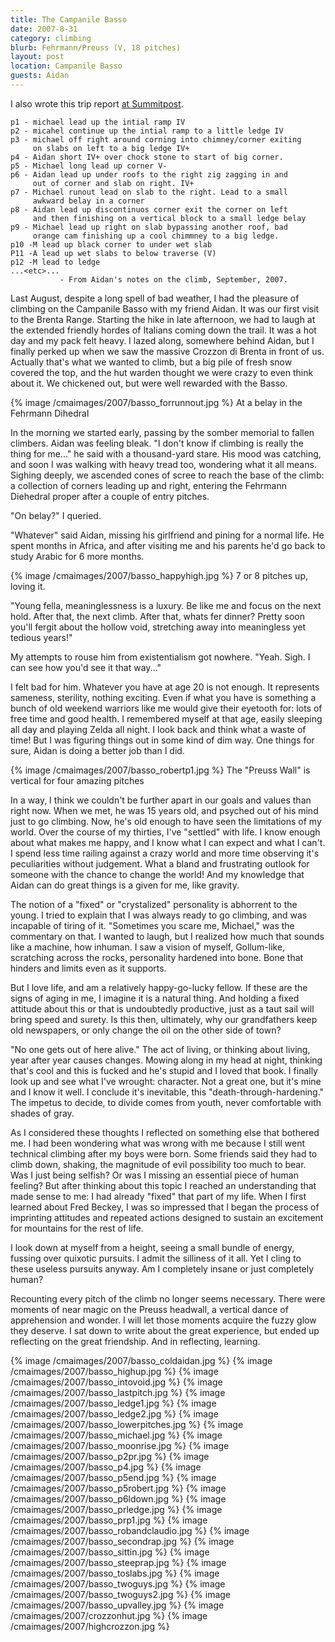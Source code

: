 ```yaml
---
title: The Campanile Basso
date: 2007-8-31
category: climbing
blurb: Fehrmann/Preuss (V, 18 pitches)
layout: post
location: Campanile Basso
guests: Aidan
---
```


I also wrote this trip report <a
href="https://www.summitpost.org/meditations-on-the-guglia/381058">at
Summitpost</a>.

    p1 - michael lead up the intial ramp IV
    p2 - micahel continue up the intial ramp to a little ledge IV
    p3 - michael off right around corning into chimney/corner exiting 
         on slabs on left to a big ledge IV+
    p4 - Aidan short IV+ over chock stone to start of big corner.
    p5 - Michael long lead up corner V-
    p6 - Aidan lead up under roofs to the right zig zagging in and 
         out of corner and slab on right. IV+
    p7 - Michael runout lead on slab to the right. Lead to a small 
         awkward belay in a corner
    p8 - Aidan lead up discontinuos corner exit the corner on left
         and then finishing on a vertical block to a small ledge belay
    p9 - Michael lead up right on slab bypassing another roof, bad
         orange cam finishing up a cool chimmney to a big ledge.
    p10 -M lead up black corner to under wet slab
    P11 -A lead up wet slabs to below traverse (V)
    p12 -M lead to ledge
    ...<etc>...
               - From Aidan's notes on the climb, September, 2007.

Last August, despite a long spell of bad weather, I had the pleasure of
climbing on the Campanile Basso with my friend Aidan. It was our first visit to
the Brenta Range. Starting the hike in late afternoon, we had to laugh at the
extended friendly hordes of Italians coming down the trail. It was a hot day
and my pack felt heavy. I lazed along, somewhere behind Aidan, but I finally
perked up when we saw the massive Crozzon di Brenta in front of us. Actually
that's what we wanted to climb, but a big pile of fresh snow covered the top,
and the hut warden thought we were crazy to even think about it. We chickened
out, but were well rewarded with the Basso.

{% image /cmaimages/2007/basso_forrunnout.jpg %}
At a belay in the Fehrmann Dihedral

In the morning we started early, passing by the somber memorial to fallen
climbers. Aidan was feeling bleak. "I don't know if climbing is really the
thing for me..." he said with a thousand-yard stare. His mood was catching, and
soon I was walking with heavy tread too, wondering what it all means. Sighing
deeply, we ascended cones of scree to reach the base of the climb: a collection
of corners leading up and right, entering the Fehrmann Diehedral proper after a
couple of entry pitches.

"On belay?" I queried.

"Whatever" said Aidan, missing his girlfriend and pining for a normal life. He
spent months in Africa, and after visiting me and his parents he'd go back to
study Arabic for 6 more months. 

{% image /cmaimages/2007/basso_happyhigh.jpg %}
7 or 8 pitches up, loving it.

"Young fella, meaninglessness is a luxury. Be like me and focus on the next
hold. After that, the next climb. After that, whats fer dinner? Pretty soon
you'll fergit about the hollow void, stretching away into meaningless yet
tedious years!"

My attempts to rouse him from existentialism got nowhere. "Yeah. Sigh. I can
see how you'd see it that way..."

I felt bad for him. Whatever you have at age 20 is not enough. It represents
sameness, sterility, nothing exciting. Even if what you have is something a
bunch of old weekend warriors like me would give their eyetooth for: lots of
free time and good health. I remembered myself at that age, easily sleeping all
day and playing Zelda all night. I look back and think what a waste of time!
But I was figuring things out in some kind of dim way. One things for sure,
Aidan is doing a better job than I did.

{% image /cmaimages/2007/basso_robertp1.jpg %}
The "Preuss Wall" is vertical for four amazing pitches

In a way, I think we couldn't be further apart in our goals and values than
right now. When we met, he was 15 years old, and psyched out of his mind just
to go climbing. Now, he's old enough to have seen the limitations of my world.
Over the course of my thirties, I've "settled" with life. I know enough about
what makes me happy, and I know what I can expect and what I can't. I spend
less time railing against a crazy world and more time observing it's
peculiarities without judgement. What a bland and frustrating outlook for
someone with the chance to change the world! And my knowledge that Aidan can do
great things is a given for me, like gravity.

The notion of a "fixed" or "crystalized" personality is abhorrent to the young.
I tried to explain that I was always ready to go climbing, and was incapable of
tiring of it. "Sometimes you scare me, Michael," was the commentary on that. I
wanted to laugh, but I realized how much that sounds like a machine, how
inhuman. I saw a vision of myself, Gollum-like, scratching across the rocks,
personality hardened into bone. Bone that hinders and limits even as it
supports.

But I love life, and am a relatively happy-go-lucky fellow. If these are the
signs of aging in me, I imagine it is a natural thing. And holding a fixed
attitude about this or that is undoubtedly productive, just as a taut sail will
bring speed and surety. Is this then, ultimately, why our grandfathers keep old
newspapers, or only change the oil on the other side of town?

"No one gets out of here alive." The act of living, or thinking about living,
year after year causes changes. Mowing along in my head at night, thinking
that's cool and this is fucked and he's stupid and I loved that book. I finally
look up and see what I've wrought: character. Not a great one, but it's mine
and I know it well. I conclude it's inevitable, this "death-through-hardening."
The impetus to decide, to divide comes from youth, never comfortable with
shades of gray.

As I considered these thoughts I reflected on something else that bothered me.
I had been wondering what was wrong with me because I still went technical
climbing after my boys were born. Some friends said they had to climb down,
shaking, the magnitude of evil possibility too much to bear. Was I just being
selfish? Or was I missing an essential piece of human feeling? But after
thinking about this topic I reached an understanding that made sense to me: I
had already "fixed" that part of my life. When I first learned about Fred
Beckey, I was so impressed that I began the process of imprinting attitudes and
repeated actions designed to sustain an excitement for mountains for the rest
of life. 

I look down at myself from a height, seeing a small bundle of energy, fussing
over quixotic pursuits. I admit the silliness of it all. Yet I cling to these
useless pursuits anyway. Am I completely insane or just completely human?


Recounting every pitch of the climb no longer seems necessary. There were
moments of near magic on the Preuss headwall, a vertical dance of apprehension
and wonder. I will let those moments acquire the fuzzy glow they deserve. I sat
down to write about the great experience, but ended up reflecting on the great
friendship. And in reflecting, learning. 

{% image /cmaimages/2007/basso_coldaidan.jpg %}
{% image /cmaimages/2007/basso_highup.jpg %}
{% image /cmaimages/2007/basso_intovoid.jpg %}
{% image /cmaimages/2007/basso_lastpitch.jpg %}
{% image /cmaimages/2007/basso_ledge1.jpg %}
{% image /cmaimages/2007/basso_ledge2.jpg %}
{% image /cmaimages/2007/basso_lowerpitches.jpg %}
{% image /cmaimages/2007/basso_michael.jpg %}
{% image /cmaimages/2007/basso_moonrise.jpg %}
{% image /cmaimages/2007/basso_p2pr.jpg %}
{% image /cmaimages/2007/basso_p4.jpg %}
{% image /cmaimages/2007/basso_p5end.jpg %}
{% image /cmaimages/2007/basso_p5robert.jpg %}
{% image /cmaimages/2007/basso_p6ldown.jpg %}
{% image /cmaimages/2007/basso_prledge.jpg %}
{% image /cmaimages/2007/basso_prp1.jpg %}
{% image /cmaimages/2007/basso_robandclaudio.jpg %}
{% image /cmaimages/2007/basso_secondrap.jpg %}
{% image /cmaimages/2007/basso_sittin.jpg %}
{% image /cmaimages/2007/basso_steeprap.jpg %}
{% image /cmaimages/2007/basso_toslabs.jpg %}
{% image /cmaimages/2007/basso_twoguys.jpg %}
{% image /cmaimages/2007/basso_twoguys2.jpg %}
{% image /cmaimages/2007/basso_upvalley.jpg %}
{% image /cmaimages/2007/crozzonhut.jpg %}
{% image /cmaimages/2007/highcrozzon.jpg %}
